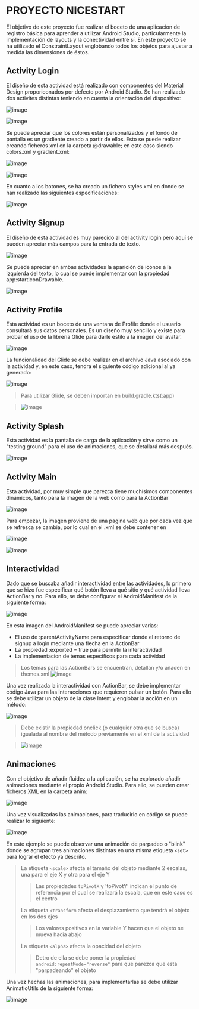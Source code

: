 PROYECTO NICESTART
==================
El objetivo de este proyecto fue realizar el boceto de una aplicacion de registro básica para aprender
a utilizar Android Studio, particularmente la implementación de layouts y la conectividad entre sí. En este proyecto se 
ha utilizado el ConstraintLayout englobando todos los objetos para ajustar a medida las dimensiones de éstos.

Activity Login
--------------
El diseño de esta actividad está realizado con componentes del Material Design proporiconados por defecto por
Android Studio. Se han realizado dos activites distintas teniendo en cuenta la orientación del dispositivo:

![image](https://github.com/user-attachments/assets/463fb2fb-6265-4dc5-9452-3aae3d595746)

![image](https://github.com/user-attachments/assets/fb6a7d9e-2738-4934-9cdb-6bf53276470d)

Se puede apreciar que los colores están personalizados y el fondo de pantalla es un gradiente creado a partir de 
ellos. Esto se puede realizar creando ficheros xml en la carpeta @drawable; en este caso siendo colors.xml y gradient.xml:

![image](https://github.com/user-attachments/assets/1e6137dc-d024-47e0-a31e-243700c24324)

![image](https://github.com/user-attachments/assets/a4ccd8fb-fed3-44c4-a871-85793b8804d8)

En cuanto a los botones, se ha creado un fichero styles.xml en donde se han realizado las siguientes especificaciones:

![image](https://github.com/user-attachments/assets/dc97ec8e-1d28-467d-bfae-f47467ae3cf2)

Activity Signup
---------------
El diseño de esta actividad es muy parecido al del activity login pero aquí se pueden apreciar más campos para la
entrada de texto.

![image](https://github.com/user-attachments/assets/2f745b02-ea77-425d-9671-ec005648d774)

Se puede apreciar en ambas actividades la aparición de iconos a la izquierda del texto, lo cual se puede implementar
con la propiedad app:startIconDrawable.

![image](https://github.com/user-attachments/assets/efeafa3a-c69d-48ab-bfe8-8b1bcb5ec1ef)


Activity Profile
----------------
Esta actividad es un boceto de una ventana de Profile donde el usuario consultará sus datos personales.
Es un diseño muy sencillo y existe para probar el uso de la librería Glide para darle estilo a la imagen del avatar.

![image](https://github.com/user-attachments/assets/47c99314-35ae-42e4-bbb7-04fad33daad9)

La funcionalidad del Glide se debe realizar en el archivo Java asociado con la actividad y,
en este caso, tendrá el siguiente código adicional al ya generado:

![image](https://github.com/user-attachments/assets/a2d42d87-c64d-4bc0-b85b-e2d30197e03c)

> Para utilizar Glide, se deben importan en build.gradle.kts(:app)

> ![image](https://github.com/user-attachments/assets/9aedce3d-8115-48ee-bd25-9e304dafba59)


Activity Splash
---------------
Esta actividad es la pantalla de carga de la aplicación y sirve como un "testing ground" para el uso de animaciones, que se detallará más después.

![image](https://github.com/user-attachments/assets/71bea20d-6f31-452b-af16-b4148fd8390f)


Activity Main
-------------
Esta actividad, por muy simple que parezca tiene muchísimos componentes dinámicos, tanto para la imagen de la web como para la ActionBar

![image](https://github.com/user-attachments/assets/cbf94cb0-abfb-4049-a1ce-f0a69c282f12)

Para empezar, la imagen proviene de una pagina web que por cada vez que se refresca se cambia, por lo cual en el .xml se debe contener
en 

![image](https://github.com/user-attachments/assets/9a272844-61d3-4d54-9f38-464827a4c513)

![image](https://github.com/user-attachments/assets/e872185c-6637-42d2-bf34-796040f3dfcb)


Interactividad
--------------
Dado que se buscaba añadir interactividad entre las actividades, lo primero que se hizo fue especificar qué botón lleva a qué sitio y
qué actividad lleva ActionBar y no. Para ello, se debe configurar el AndroidManifest de la siguiente forma:

![image](https://github.com/user-attachments/assets/eb309bfa-b0cc-49c6-9d87-4dd6a72d0bf1)

En esta imagen del AndroidManifest se puede apreciar varias:
* El uso de :parentActivityName para especificar donde el retorno de signup a login mediante una flecha en la ActionBar
* La propiedad :exported = true para permitir la interactividad
* La implementacion de temas específicos para cada actividad

> Los temas para las ActionBars se encuentran, detallan y/o añaden en themes.xml
> ![image](https://github.com/user-attachments/assets/566b89ab-8e72-446b-8306-1fdbadc17c1a)

Una vez realizada la interactividad con ActionBar, se debe implementar código Java para las interacciones que requieren pulsar un botón.
Para ello se debe utilizar un objeto de la clase Intent y englobar la acción en un método:

![image](https://github.com/user-attachments/assets/95f3fbff-2fa9-4cfd-8b60-613e77d27f0b)

> Debe existir la propiedad onclick (o cualquier otra que se busca) igualada al nombre del método previamente en el xml de la actividad

>![image](https://github.com/user-attachments/assets/df919b9c-c999-4393-8428-764b08ec9150)


Animaciones
------------
Con el objetivo de añadir fluidez a la aplicación, se ha explorado añadir animaciones mediante el propio Android Studio. Para ello,
se pueden crear ficheros XML en la carpeta anim:

![image](https://github.com/user-attachments/assets/2503c727-09c7-4789-aace-5c2a3d0e6dec)

Una vez visualizadas las animaciones, para traducirlo en código se puede realizar lo siguiente:

![image](https://github.com/user-attachments/assets/fc79cffe-5cbb-4a9f-a8b1-505ee76c87ca)

En este ejemplo se puede observar una animación de parpadeo o "blink" donde se agrupan tres animaciones distintas en una misma etiqueta 
`<set>` para lograr el efecto ya descrito.
> La etiqueta `<scale>` afecta el tamaño del objeto mediante 2 escalas, una para el eje X y otra para el eje Y
>
>> Las propiedades `toPivotX` y 'toPivotY' indican el punto de referencia por el cual se realizará la escala, que en este caso es el centro
>
> La etiqueta `<transform` afecta el desplazamiento que tendrá el objeto en los dos ejes
>
>> Los valores positivos en la variable Y hacen que el objeto se mueva hacia abajo
> 
> La etiqueta `<alpha>` afecta la opacidad del objeto
> 
>> Detro de ella se debe poner la propiedad `android:repeatMode="reverse"` para que parezca que está "parpadeando" el objeto

Una vez hechas las animaciones, para implementarlas se debe utilizar AnimatioUtils de la siguiente forma:

![image](https://github.com/user-attachments/assets/4b794402-8580-4e5e-9610-201e41f7b5ce)

